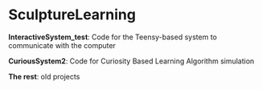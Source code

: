 SculptureLearning
=================

<b>InteractiveSystem_test</b>: Code for the Teensy-based system to communicate with the computer

<b>CuriousSystem2</b>: Code for Curiosity Based Learning Algorithm simulation

<b>The rest</b>: old projects
